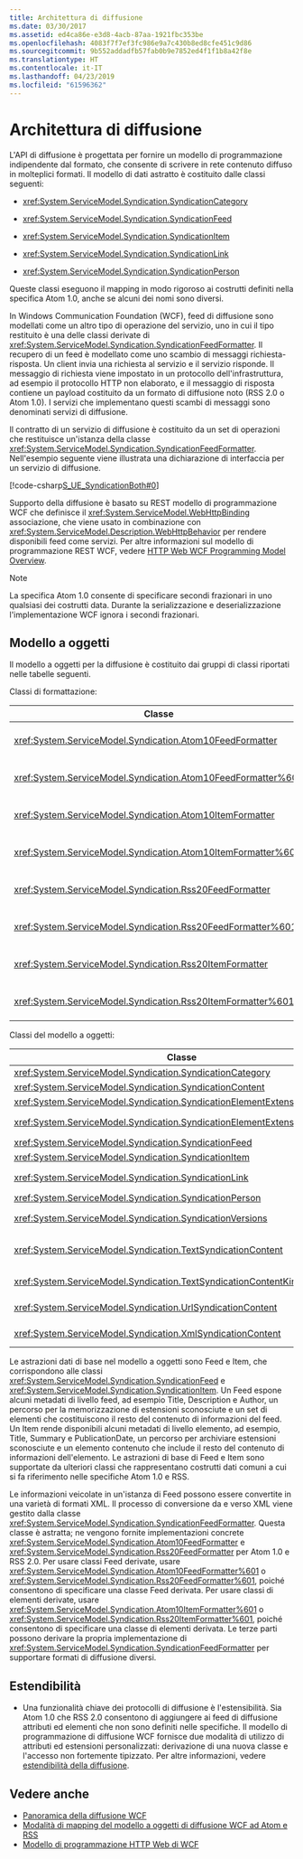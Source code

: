 ```yaml
---
title: Architettura di diffusione
ms.date: 03/30/2017
ms.assetid: ed4ca86e-e3d8-4acb-87aa-1921fbc353be
ms.openlocfilehash: 4083f7f7ef3fc986e9a7c430b8ed8cfe451c9d86
ms.sourcegitcommit: 9b552addadfb57fab0b9e7852ed4f1f1b8a42f8e
ms.translationtype: HT
ms.contentlocale: it-IT
ms.lasthandoff: 04/23/2019
ms.locfileid: "61596362"
---
```

# <a name="architecture-of-syndication"></a>Architettura di diffusione
L'API di diffusione è progettata per fornire un modello di programmazione indipendente dal formato, che consente di scrivere in rete contenuto diffuso in molteplici formati. Il modello di dati astratto è costituito dalle classi seguenti:  
  
- <xref:System.ServiceModel.Syndication.SyndicationCategory>  
  
- <xref:System.ServiceModel.Syndication.SyndicationFeed>  
  
- <xref:System.ServiceModel.Syndication.SyndicationItem>  
  
- <xref:System.ServiceModel.Syndication.SyndicationLink>  
  
- <xref:System.ServiceModel.Syndication.SyndicationPerson>  
  
 Queste classi eseguono il mapping in modo rigoroso ai costrutti definiti nella specifica Atom 1.0, anche se alcuni dei nomi sono diversi.  
  
 In Windows Communication Foundation (WCF), feed di diffusione sono modellati come un altro tipo di operazione del servizio, uno in cui il tipo restituito è una delle classi derivate di <xref:System.ServiceModel.Syndication.SyndicationFeedFormatter>. Il recupero di un feed è modellato come uno scambio di messaggi richiesta-risposta. Un client invia una richiesta al servizio e il servizio risponde. Il messaggio di richiesta viene impostato in un protocollo dell'infrastruttura, ad esempio il protocollo HTTP non elaborato, e il messaggio di risposta contiene un payload costituito da un formato di diffusione noto (RSS 2.0 o Atom 1.0). I servizi che implementano questi scambi di messaggi sono denominati servizi di diffusione.  
  
 Il contratto di un servizio di diffusione è costituito da un set di operazioni che restituisce un'istanza della classe <xref:System.ServiceModel.Syndication.SyndicationFeedFormatter>. Nell'esempio seguente viene illustrata una dichiarazione di interfaccia per un servizio di diffusione.  
  
 [!code-csharp[S_UE_SyndicationBoth#0](../../../../samples/snippets/csharp/VS_Snippets_CFX/s_ue_syndicationboth/cs/service.cs#0)]  
  
 Supporto della diffusione è basato su REST modello di programmazione WCF che definisce il <xref:System.ServiceModel.WebHttpBinding> associazione, che viene usato in combinazione con <xref:System.ServiceModel.Description.WebHttpBehavior> per rendere disponibili feed come servizi. Per altre informazioni sul modello di programmazione REST WCF, vedere [HTTP Web WCF Programming Model Overview](../../../../docs/framework/wcf/feature-details/wcf-web-http-programming-model-overview.md).  
  
> [!NOTE]
>  La specifica Atom 1.0 consente di specificare secondi frazionari in uno qualsiasi dei costrutti data. Durante la serializzazione e deserializzazione l'implementazione WCF ignora i secondi frazionari.  
  
## <a name="object-model"></a>Modello a oggetti  
 Il modello a oggetti per la diffusione è costituito dai gruppi di classi riportati nelle tabelle seguenti.  
  
 Classi di formattazione:  
  
|Classe|Descrizione|  
|-----------|-----------------|  
|<xref:System.ServiceModel.Syndication.Atom10FeedFormatter>|Classe che serializza un'istanza di <xref:System.ServiceModel.Syndication.SyndicationFeed> in formato Atom 1.0.|  
|<xref:System.ServiceModel.Syndication.Atom10FeedFormatter%601>|Classe che serializza le classi derivate da <xref:System.ServiceModel.Syndication.SyndicationFeed> in formato Atom 1.0.|  
|<xref:System.ServiceModel.Syndication.Atom10ItemFormatter>|Classe che serializza un'istanza di <xref:System.ServiceModel.Syndication.SyndicationItem> in formato Atom 1.0.|  
|<xref:System.ServiceModel.Syndication.Atom10ItemFormatter%601>|Classe che serializza le classi derivate da <xref:System.ServiceModel.Syndication.SyndicationItem> in formato Atom 1.0.|  
|<xref:System.ServiceModel.Syndication.Rss20FeedFormatter>|Classe che serializza un'istanza di <xref:System.ServiceModel.Syndication.SyndicationFeed> in formato RSS 2.0.|  
|<xref:System.ServiceModel.Syndication.Rss20FeedFormatter%601>|Classe che serializza le classi derivate da <xref:System.ServiceModel.Syndication.SyndicationFeed> in formato RSS 2.0.|  
|<xref:System.ServiceModel.Syndication.Rss20ItemFormatter>|Classe che serializza un'istanza di <xref:System.ServiceModel.Syndication.SyndicationItem> in formato RSS 2.0.|  
|<xref:System.ServiceModel.Syndication.Rss20ItemFormatter%601>|Classe che serializza le classi derivate da <xref:System.ServiceModel.Syndication.SyndicationItem> in formato RSS 2.0.|  
  
 Classi del modello a oggetti:  
  
|Classe|Descrizione|  
|-----------|-----------------|  
|<xref:System.ServiceModel.Syndication.SyndicationCategory>|Classe che rappresenta la categoria di un feed di diffusione.|  
|<xref:System.ServiceModel.Syndication.SyndicationContent>|Classe di base che rappresenta il contenuto di diffusione.|  
|<xref:System.ServiceModel.Syndication.SyndicationElementExtension>|Classe che rappresenta un'estensione degli elementi di diffusione.|  
|<xref:System.ServiceModel.Syndication.SyndicationElementExtensionCollection>|Raccolta di oggetti <xref:System.ServiceModel.Syndication.SyndicationElementExtension>.|  
|<xref:System.ServiceModel.Syndication.SyndicationFeed>|Classe che rappresenta un oggetto feed di livello superiore.|  
|<xref:System.ServiceModel.Syndication.SyndicationItem>|Classe che rappresenta un elemento del feed.|  
|<xref:System.ServiceModel.Syndication.SyndicationLink>|Classe che rappresenta un collegamento all'interno di un feed di diffusione o di un elemento del feed.|  
|<xref:System.ServiceModel.Syndication.SyndicationPerson>|Classe che rappresenta un costrutto Person di Atom.|  
|<xref:System.ServiceModel.Syndication.SyndicationVersions>|Classe che rappresenta le versioni del protocollo di diffusione supportato.|  
|<xref:System.ServiceModel.Syndication.TextSyndicationContent>|Classe che rappresenta qualsiasi contenuto <xref:System.ServiceModel.Syndication.SyndicationItem> da visualizzare per un utente finale.|  
|<xref:System.ServiceModel.Syndication.TextSyndicationContentKind>|Enumerazione che rappresenta i diversi tipi di contenuto di diffusione testo supportati.|  
|<xref:System.ServiceModel.Syndication.UrlSyndicationContent>|Classe che rappresenta il contenuto di diffusione costituito da un URL di un'altra risorsa.|  
|<xref:System.ServiceModel.Syndication.XmlSyndicationContent>|Classe che rappresenta il contenuto di diffusione non destinato alla visualizzazione in un browser.|  
  
 Le astrazioni dati di base nel modello a oggetti sono Feed e Item, che corrispondono alle classi <xref:System.ServiceModel.Syndication.SyndicationFeed> e <xref:System.ServiceModel.Syndication.SyndicationItem>. Un Feed espone alcuni metadati di livello feed, ad esempio Title, Description e Author, un percorso per la memorizzazione di estensioni sconosciute e un set di elementi che costituiscono il resto del contenuto di informazioni del feed. Un Item rende disponibili alcuni metadati di livello elemento, ad esempio, Title, Summary e PublicationDate, un percorso per archiviare estensioni sconosciute e un elemento contenuto che include il resto del contenuto di informazioni dell'elemento. Le astrazioni di base di Feed e Item sono supportate da ulteriori classi che rappresentano costrutti dati comuni a cui si fa riferimento nelle specifiche Atom 1.0 e RSS.  
  
 Le informazioni veicolate in un'istanza di Feed possono essere convertite in una varietà di formati XML. Il processo di conversione da e verso XML viene gestito dalla classe <xref:System.ServiceModel.Syndication.SyndicationFeedFormatter>. Questa classe è astratta; ne vengono fornite implementazioni concrete <xref:System.ServiceModel.Syndication.Atom10FeedFormatter> e <xref:System.ServiceModel.Syndication.Rss20FeedFormatter> per Atom 1.0 e RSS 2.0. Per usare classi Feed derivate, usare <xref:System.ServiceModel.Syndication.Atom10FeedFormatter%601> o <xref:System.ServiceModel.Syndication.Rss20FeedFormatter%601>, poiché consentono di specificare una classe Feed derivata. Per usare classi di elementi derivate, usare <xref:System.ServiceModel.Syndication.Atom10ItemFormatter%601> o <xref:System.ServiceModel.Syndication.Rss20ItemFormatter%601>, poiché consentono di specificare una classe di elementi derivata. Le terze parti possono derivare la propria implementazione di <xref:System.ServiceModel.Syndication.SyndicationFeedFormatter> per supportare formati di diffusione diversi.  
  
## <a name="extensibility"></a>Estendibilità  
  
- Una funzionalità chiave dei protocolli di diffusione è l'estensibilità. Sia Atom 1.0 che RSS 2.0 consentono di aggiungere ai feed di diffusione attributi ed elementi che non sono definiti nelle specifiche. Il modello di programmazione di diffusione WCF fornisce due modalità di utilizzo di attributi ed estensioni personalizzati: derivazione di una nuova classe e l'accesso non fortemente tipizzato. Per altre informazioni, vedere [estendibilità della diffusione](../../../../docs/framework/wcf/feature-details/syndication-extensibility.md).  
  
## <a name="see-also"></a>Vedere anche

- [Panoramica della diffusione WCF](../../../../docs/framework/wcf/feature-details/wcf-syndication-overview.md)
- [Modalità di mapping del modello a oggetti di diffusione WCF ad Atom e RSS](../../../../docs/framework/wcf/feature-details/how-the-wcf-syndication-object-model-maps-to-atom-and-rss.md)
- [Modello di programmazione HTTP Web di WCF](../../../../docs/framework/wcf/feature-details/wcf-web-http-programming-model.md)
